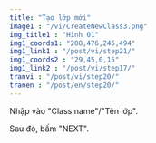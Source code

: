 ```yaml
---
title: "Tạo lớp mới"
image1 : "/vi/CreateNewClass3.png"
img_title1 : "Hình 01"
img1_coords1: "208,476,245,494"
img1_link1 : "/post/vi/step21/"
img1_coords2 : "29,45,0,15"
img1_link2 : "/post/vi/step17/"
tranvi : "/post/vi/step20/"
tranen : "/post/en/step20/"
---
```

Nhập vào "Class name"/"Tên lớp".

Sau đó, bấm "NEXT".